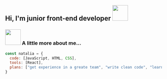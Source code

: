 <h2> Hi, I'm junior front-end developer <img src="https://media.giphy.com/media/h408T6Y5GfmXBKW62l/giphy.gif" width="50"></h2>

### <img src="https://media2.giphy.com/media/hpXdHPfFI5wTABdDx9/giphy.gif?cid=790b7611eb20229dcbb5609191742920118c93c053137df0&rid=giphy.gif&ct=g" width="50"> A little more about me...  

```javascript
const natalia = {
  code: [JavaScript, HTML, CSS],
  tools: [React],
  plans: ["get experience in a greate team", "write clean code", "learn TypeScript"]
}
```

<!--
**NataSmit/NataSmit** is a ✨ _special_ ✨ repository because its `README.md` (this file) appears on your GitHub profile.

Here are some ideas to get you started:

- 🔭 I’m currently working on ...
- 🌱 I’m currently learning ...
- 👯 I’m looking to collaborate on ...
- 🤔 I’m looking for help with ...
- 💬 Ask me about ...
- 📫 How to reach me: ...
- 😄 Pronouns: ...
- ⚡ Fun fact: ...
-->
